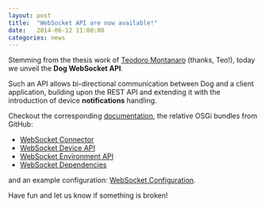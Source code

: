 ```yaml
---
layout: post
title:  "WebSocket API are now available!"
date:   2014-06-12 11:00:00
categories: news
---
```


Stemming from the thesis work of [Teodoro Montanaro](http://www.rosario49.it/teodoro_montanaro/) (thanks, Teo!), today we unveil the **Dog WebSocket API**.

Such an API allows bi-directional communication between Dog and a client application, building upon the REST API and extending it with the introduction of device **notifications** handling.

Checkout the corresponding [documentation](websocket-api.html), the relative OSGi bundles from GitHub:

* [WebSocket Connector](https://github.com/dog-gateway/websocket-connector)
* [WebSocket Device API](https://github.com/dog-gateway/websocket-device-api)
* [WebSocket Environment API](https://github.com/dog-gateway/websocket-environment-api)
* [WebSocket Dependencies](https://github.com/dog-gateway/websocket-dependencies)

and an example configuration: [WebSocket Configuration](https://github.com/dog-gateway/websocket-configuration).

Have fun and let us know if something is broken!